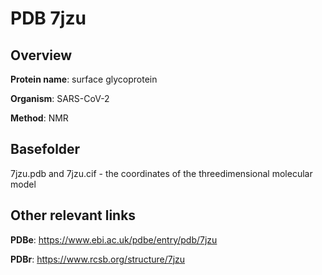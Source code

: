 # PDB 7jzu

## Overview

**Protein name**: surface glycoprotein

**Organism**: SARS-CoV-2

**Method**: NMR



## Basefolder

7jzu.pdb and 7jzu.cif - the coordinates of the threedimensional molecular model



## Other relevant links 
**PDBe**:  https://www.ebi.ac.uk/pdbe/entry/pdb/7jzu
 
**PDBr**: https://www.rcsb.org/structure/7jzu 
